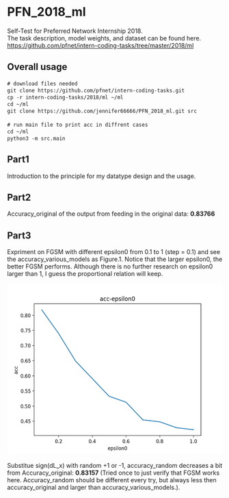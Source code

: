 # PFN_2018_ml
Self-Test for Preferred Network Internship 2018.<br>
The task description, model weights, and dataset can be found here.<br>
https://github.com/pfnet/intern-coding-tasks/tree/master/2018/ml
## Overall usage
```
# download files needed
git clone https://github.com/pfnet/intern-coding-tasks.git
cp -r intern-coding-tasks/2018/ml ~/ml
cd ~/ml
git clone https://github.com/jennifer66666/PFN_2018_ml.git src

# run main file to print acc in diffrent cases
cd ~/ml
python3 -m src.main
```
## Part1
Introduction to the principle for my datatype design and the usage.

## Part2 
Accuracy_original of the output from feeding in the original data: **0.83766**
## Part3 
  Expriment on FGSM with different epsilon0 from 0.1 to 1 (step = 0.1) and see the accuracy_various_models as Figure.1. Notice that the larger
  epsilon0, the better FGSM performs. Although there is no further research on epsilon0 larger than 1, I guess the proportional relation will keep.
<p align="center">
  <img src="https://github.com/jennifer66666/PFN_2018_ml/blob/master/acc_epsilon0.png" width="600" height="400" alt="Figure.1."/>
</p>

Substitue sign(dL_x) with random +1 or -1, accuracy_random decreases a bit from Accuracy_original: **0.83157**
(Tried once to just verify that FGSM works here. Accuracy_random should be different every try, but always less then accuracy_original and larger than accuracy_various_models.).

